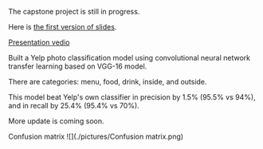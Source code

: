 The capstone project is still in progress. 

Here is [the first version of slides](./Capstone_Project_slides.pdf).

[Presentation vedio](https://youtu.be/WMcGYdezf7E)

 

Built a Yelp photo classification model using convolutional neural network transfer learning based on VGG-16 model.

There are categories: menu, food, drink, inside, and outside.

This model beat Yelp's own classifier in precision by 1.5% (95.5% vs 94%), and in recall by 25.4% (95.4% vs 70%). 

More update is coming soon.

Confusion matrix 
![](./pictures/Confusion matrix.png)

